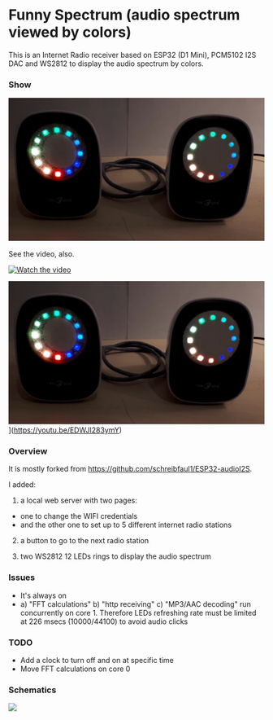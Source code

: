 # Funny Spectrum (audio spectrum viewed by colors)

This is an Internet Radio receiver based on ESP32 (D1 Mini),  PCM5102 I2S DAC and WS2812 to display the audio spectrum by colors.

### Show

[![](https://github.com/guido57/Funny-Spectrum/blob/master/pictures/Internet%20Radio%20ESP32%20I2S%20PCM5102%20WS2812.PNG)](https://github.com/guido57/Funny-Spectrum/blob/master/pictures/Internet%20Radio%20ESP32%20I2S%20PCM5102%20WS2812.PNG)

See the video, also.

[![Watch the video](https://youtu.be/EDWJl283ymY)](https://youtu.be/EDWJl283ymY)

[![Watch the video](https://github.com/guido57/Funny-Spectrum/blob/master/pictures/Internet%20Radio%20ESP32%20I2S%20PCM5102%20WS2812.PNG)](https://youtu.be/EDWJl283ymY)](https://youtu.be/EDWJl283ymY)

### Overview
It is mostly forked from https://github.com/schreibfaul1/ESP32-audioI2S.

I added:

1) a local web server with two pages: 
- one to change the WIFI credentials 
- and the other one to set up to 5 different internet radio stations

2) a button to go to the next radio station 

3) two WS2812 12 LEDs rings to display the audio spectrum 

### Issues
- It's always on
- a) "FFT calculations"  b) "http receiving" c) "MP3/AAC decoding" run concurrently on core 1. Therefore LEDs refreshing rate must be limited at 226 msecs (10000/44100) to avoid audio clicks 

### TODO 
- Add a clock to turn off and on at specific time
- Move FFT calculations on core 0 


### Schematics

[![](https://github.com/guido57/InternetRadioI2S-PCM5102/blob/master/schematics/InternetRadioPCM5102-I2S-Schematic.png)](https://github.com/guido57/InternetRadioI2S-PCM5102/blob/master/schematics/InternetRadioPCM5102-I2S-Schematic.png)
